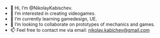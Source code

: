 - 👋 Hi, I’m @NikolayKabischev.
- 👀 I’m interested in creating videogames.
- 🌱 I’m currently learning gamedesign, UE.
- 💞️ I’m looking to collaborate on prototypes of mechanics and games. 
- 📫 Feel free to contact me via email: nikolay.kabichev@gmail.com

<!---
NikolayKabischev/NikolayKabischev is a ✨ special ✨ repository because its `README.md` (this file) appears on your GitHub profile.
You can click the Preview link to take a look at your changes.
--->
